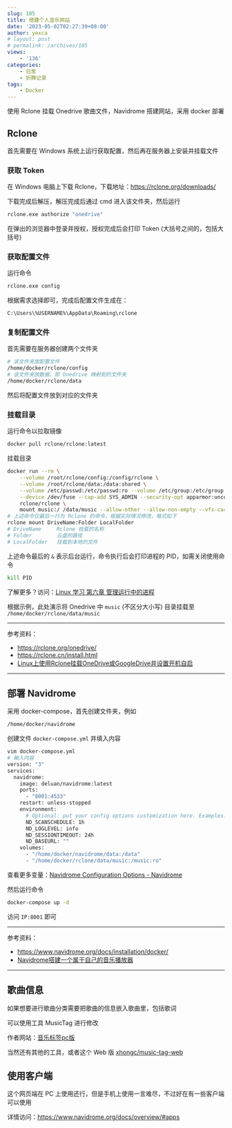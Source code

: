 ```yaml
---
slug: 105
title: 搭建个人音乐网站
date: '2023-05-02T02:27:39+08:00'
author: yexca
# layout: post
# permalink: /archives/105
views:
    - '136'
categories:
    - 日常
    - 折腾记录
tags:
    - Docker
---
```


使用 Rclone 挂载 Onedrive 歌曲文件，Navidrome 搭建网站，采用 docker 部署

## Rclone

首先需要在 Windows 系统上运行获取配置，然后再在服务器上安装并挂载文件

### 获取 Token

在 Windows 电脑上下载 Rclone，下载地址：<https://rclone.org/downloads/>

下载完成后解压，解压完成后通过 cmd 进入该文件夹，然后运行

```bash
rclone.exe authorize "onedrive"
```

在弹出的浏览器中登录并授权，授权完成后会打印 Token (大括号之间的，包括大括号)

### 获取配置文件

运行命令

```bash
rclone.exe config
```

根据需求选择即可，完成后配置文件生成在：

```bash
C:\Users\%USERNAME%\AppData\Roaming\rclone
```

### 复制配置文件

首先需要在服务器创建两个文件夹

```bash
# 该文件夹放配置文件
/home/docker/rclone/config
# 该文件夹放数据，即 Onedrive 映射到的文件夹
/home/docker/rclone/data
```

然后将配置文件放到对应的文件夹

### 挂载目录

运行命令以拉取镜像

```bash
docker pull rclone/rclone:latest
```

挂载目录

```bash
docker run --rm \
    --volume /root/rclone/config:/config/rclone \
    --volume /root/rclone/data:/data:shared \
    --volume /etc/passwd:/etc/passwd:ro --volume /etc/group:/etc/group:ro \
    --device /dev/fuse --cap-add SYS_ADMIN --security-opt apparmor:unconfined \
    rclone/rclone \
    mount music:/ /data/music --allow-other --allow-non-empty --vfs-cache-mode writes &
# 上述命令仅最后一行为 Rclone 的命令，根据实际情况修改，格式如下
rclone mount DriveName:Folder LocalFolder
# DriveName		Rclone 挂载的名称
# Folder		云盘的路径
# LocalFolder	挂载到本地的文件
```

上述命令最后的 `&` 表示后台运行，命令执行后会打印进程的 PID，如需关闭使用命令

```bash
kill PID
```

了解更多？访问：[Linux 学习 第六章 管理运行中的进程](https://blog.yexca.net/archives/79)

根据示例，此处演示将 Onedrive 中 `music` (不区分大小写) 目录挂载至 `/home/docker/rclone/data/music`

---

参考资料：

* <https://rclone.org/onedrive/>
* <https://rclone.cn/install.html>
* [Linux上使用Rclone挂载OneDrive或GoogleDrive并设置开机自启](https://www.cuntoushifu.com/archives/linux-shang-shi-yong-rclone-gua-zai-onedrive-huo-googledrive)

---

## 部署 Navidrome

采用 docker-compose，首先创建文件夹，例如

```bash
/home/docker/navidrome
```

创建文件 `docker-compose.yml` 并填入内容

```bash
vim docker-compose.yml
# 输入内容
version: "3"
services:
  navidrome:
    image: deluan/navidrome:latest
    ports:
      - "8001:4533"
    restart: unless-stopped
    environment:
      # Optional: put your config options customization here. Examples:
      ND_SCANSCHEDULE: 1h
      ND_LOGLEVEL: info  
      ND_SESSIONTIMEOUT: 24h
      ND_BASEURL: ""
    volumes:
      - "/home/docker/navidrome/data:/data"
      - "/home/docker/rclone/data/music:/music:ro"
```

查看更多变量：[Navidrome Configuration Options - Navidrome](https://www.navidrome.org/docs/usage/configuration-options/#environment-variables)

然后运行命令

```bash
docker-compose up -d
```

访问 `IP:8001` 即可

---

参考资料：

* <https://www.navidrome.org/docs/installation/docker/>
* [Navidrome搭建一个属于自己的音乐播放器](https://www.hao0564.com/2227.html)

---

## 歌曲信息

如果想要进行歌曲分类需要把歌曲的信息嵌入歌曲里，包括歌词

可以使用工具 MusicTag 进行修改

作者网站：[音乐标签pc版](https://www.cnblogs.com/vinlxc/p/11347744.html)

当然还有其他的工具，或者这个 Web 版 [xhongc/music-tag-web](https://github.com/xhongc/music-tag-web)

## 使用客户端

这个网页端在 PC 上使用还行，但是手机上使用一言难尽，不过好在有一些客户端可以使用

详情访问：<https://www.navidrome.org/docs/overview/#apps>